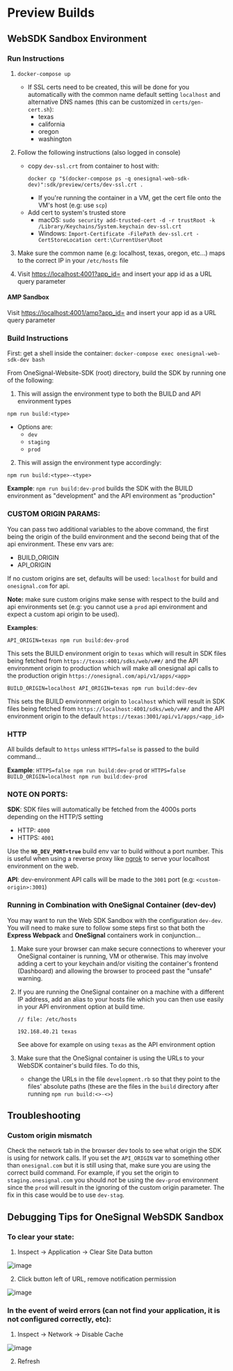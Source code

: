 # Preview Builds

## WebSDK Sandbox Environment

### Run Instructions

1. `docker-compose up`

   - If SSL certs need to be created, this will be done for you automatically with the common name default setting `localhost` and alternative DNS names (this can be customized in `certs/gen-cert.sh`):
     - texas
     - california
     - oregon
     - washington

2. Follow the following instructions (also logged in console)
   - copy `dev-ssl.crt` from container to host with:
     ```
     docker cp "$(docker-compose ps -q onesignal-web-sdk-dev)":sdk/preview/certs/dev-ssl.crt .
     ```
     - If you're running the container in a VM, get the cert file onto the VM's host (e.g: use `scp`)
   - Add cert to system's trusted store
     - macOS: `sudo security add-trusted-cert -d -r trustRoot -k /Library/Keychains/System.keychain dev-ssl.crt`
     - Windows: `Import-Certificate -FilePath dev-ssl.crt -CertStoreLocation cert:\CurrentUser\Root`
3. Make sure the common name (e.g: localhost, texas, oregon, etc...) maps to the correct IP in your `/etc/hosts` file
4. Visit [https://localhost:4001?app_id=](https://localhost:4001?app_id=) and insert your app id as a URL query parameter

#### AMP Sandbox

Visit [https://localhost:4001/amp?app_id=](https://localhost:4001/amp?app_id=) and insert your app id as a URL query parameter

### Build Instructions

First: get a shell inside the container: `docker-compose exec onesignal-web-sdk-dev bash`

From OneSignal-Website-SDK (root) directory, build the SDK by running one of the following:

1. This will assign the environment type to both the BUILD and API environment types

```
npm run build:<type>
```

- Options are:
  - `dev`
  - `staging`
  - `prod`

2. This will assign the environment type accordingly:

```
npm run build:<type>-<type>
```

**Example**: `npm run build:dev-prod` builds the SDK with the BUILD environment as "development" and the API environment as "production"

### CUSTOM ORIGIN PARAMS:

You can pass two additional variables to the above command, the first being the origin of the build environment and the second being that of the api environment. These env vars are:

- BUILD_ORIGIN
- API_ORIGIN

If no custom origins are set, defaults will be used: `localhost` for build and `onesignal.com` for api.

**Note:** make sure custom origins make sense with respect to the build and api environments set (e.g: you cannot use a `prod` api environment and expect a custom api origin to be used).

**Examples**:

```
API_ORIGIN=texas npm run build:dev-prod
```

This sets the BUILD environment origin to `texas` which will result in SDK files being fetched from `https://texas:4001/sdks/web/v##/` and the API environment origin to production which will make all onesignal api calls to the production origin `https://onesignal.com/api/v1/apps/<app>`

```
BUILD_ORIGIN=localhost API_ORIGIN=texas npm run build:dev-dev
```

This sets the BUILD environment origin to `localhost` which will result in SDK files being fetched from `https://localhost:4001/sdks/web/v##/` and the API environment origin to the default `https://texas:3001/api/v1/apps/<app_id>`

### HTTP

All builds default to `https` unless `HTTPS=false` is passed to the build command...

**Example**: `HTTPS=false npm run build:dev-prod` or `HTTPS=false BUILD_ORIGIN=localhost npm run build:dev-prod`

### NOTE ON PORTS:

**SDK**: SDK files will automatically be fetched from the 4000s ports depending on the HTTP/S setting

- HTTP: `4000`
- HTTPS: `4001`

Use the **`NO_DEV_PORT=true`** build env var to build without a port number. This is useful when using a reverse proxy like [ngrok](https://ngrok.com/) to serve your localhost environment on the web.

**API**: dev-environment API calls will be made to the `3001` port (e.g: `<custom-origin>:3001`)

### Running in Combination with OneSignal Container (dev-dev)

You may want to run the Web SDK Sandbox with the configuration `dev-dev`. You will need to make sure to follow some steps first so that both the **Express Webpack** and **OneSignal** containers work in conjunction...

1. Make sure your browser can make secure connections to wherever your OneSignal container is running, VM or otherwise. This may involve adding a cert to your keychain and/or visiting the container's frontend (Dashboard) and allowing the browser to proceed past the "unsafe" warning.

2. If you are running the OneSignal container on a machine with a different IP address, add an alias to your hosts file which you can then use easily in your API environment option at build time.

   ```
   // file: /etc/hosts

   192.168.40.21 texas
   ```

   See above for example on using `texas` as the API environment option

3. Make sure that the OneSignal container is using the URLs to your WebSDK container's build files. To do this,

   - change the URLs in the file `development.rb` so that they point to the files' absolute paths (these are the files in the `build` directory after running `npm run build:<>-<>`)

## Troubleshooting

### Custom origin mismatch

Check the network tab in the browser dev tools to see what origin the SDK is using for network calls. If you set the `API_ORIGIN` var to something other than `onesignal.com` but it is still using that, make sure you are using the correct build command. For example, if you set the origin to `staging.onesignal.com` you should _not_ be using the `dev-prod` environment since the `prod` will result in the ignoring of the custom origin parameter. The fix in this case would be to use `dev-stag`.

## Debugging Tips for OneSignal WebSDK Sandbox

### To clear your state:

1. Inspect -> Application -> Clear Site Data button

![image](https://github.com/user-attachments/assets/701e3da1-0c15-4940-a47b-feab55e2b953)

2. Click button left of URL, remove notification permission

![image](https://github.com/user-attachments/assets/72d718a6-15da-4261-8919-2a2b565d1db3)

### In the event of weird errors (can not find your application, it is not configured correctly, etc):

1. Inspect -> Network -> Disable Cache

![image](https://github.com/user-attachments/assets/83950e91-7278-4f96-8c75-577797cc9697)

2. Refresh
